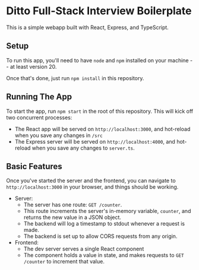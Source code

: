 # Ditto Full-Stack Interview Boilerplate

This is a simple webapp built with React, Express, and TypeScript.

## Setup

To run this app, you'll need to have `node` and `npm` installed on your machine -- at least version 20.

Once that's done, just run `npm install` in this repository.

## Running The App

To start the app, run `npm start` in the root of this repository.
This will kick off two concurrent processes:

- The React app will be served on `http://localhost:3000`, and hot-reload when you save any changes in `/src`
- The Express server will be served on `http://localhost:4000`, and hot-reload when you save any changes to `server.ts`.

## Basic Features

Once you've started the server and the frontend, you can navigate to `http://localhost:3000` in your browser, and things should be working.

- Server:
  - The server has one route: `GET /counter`.
  - This route increments the server's in-memory variable, `counter`, and returns the new value in a JSON object.
  - The backend will log a timestamp to stdout whenever a request is made.
  - The backend is set up to allow CORS requests from any origin.
- Frontend:
  - The dev server serves a single React component
  - The component holds a value in state, and makes requests to `GET /counter` to increment that value.
